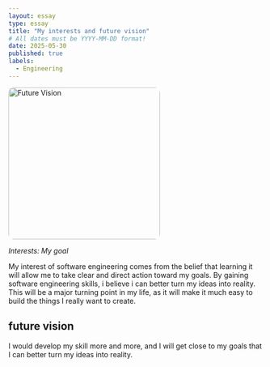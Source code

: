 ```yaml
---
layout: essay
type: essay
title: "My interests and future vision"
# All dates must be YYYY-MM-DD format!
date: 2025-05-30
published: true
labels:
  - Engineering
---
```


<img src="../img/fv3.jpg" 
     style="width: 300px; border-radius: 10px;" 
     class="float-start pe-4" 
     alt="Future Vision">


*Interests: My goal*

My interest of software engineering comes from the belief that learning it will allow me to take clear and direct action toward my goals. By gaining software engineering skills, i believe i can better turn my ideas into reality. This will be a major turning point in my life, as it will make it much easy to build the things I really want to create.

## future vision

I would develop my skill more and more, and I will get close to my goals that I can better turn my ideas into reality.
